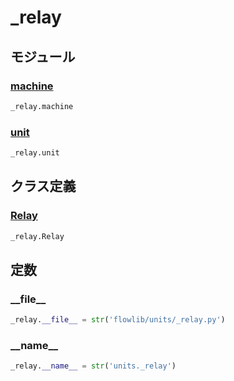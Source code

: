 # _relay

## モジュール

### [machine](../machine/)
```python
_relay.machine
```

### [unit](../unit/)
```python
_relay.unit
```
## クラス定義
### [Relay](../../class/_relay.Relay/)
```python
_relay.Relay
```
## 定数
### \_\_file\_\_
```python
_relay.__file__ = str('flowlib/units/_relay.py')
```
### \_\_name\_\_
```python
_relay.__name__ = str('units._relay')
```
